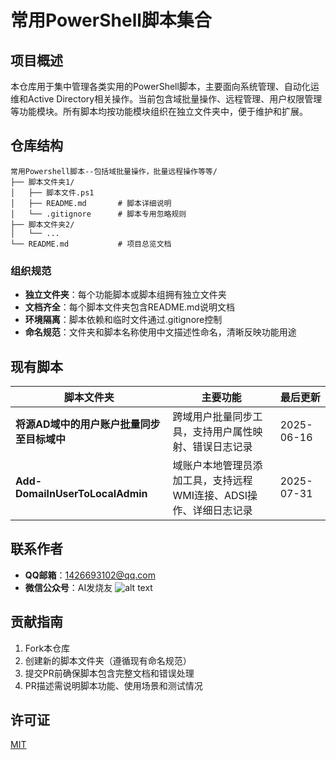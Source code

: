 ﻿# 常用PowerShell脚本集合

## 项目概述
本仓库用于集中管理各类实用的PowerShell脚本，主要面向系统管理、自动化运维和Active Directory相关操作。当前包含域批量操作、远程管理、用户权限管理等功能模块。所有脚本均按功能模块组织在独立文件夹中，便于维护和扩展。

## 仓库结构
```
常用Powershell脚本--包括域批量操作，批量远程操作等等/
├── 脚本文件夹1/
│   ├── 脚本文件.ps1
│   ├── README.md       # 脚本详细说明
│   └── .gitignore      # 脚本专用忽略规则
├── 脚本文件夹2/
│   └── ...
└── README.md           # 项目总览文档
```

### 组织规范
- **独立文件夹**：每个功能脚本或脚本组拥有独立文件夹
- **文档齐全**：每个脚本文件夹包含README.md说明文档
- **环境隔离**：脚本依赖和临时文件通过.gitignore控制
- **命名规范**：文件夹和脚本名称使用中文描述性命名，清晰反映功能用途

## 现有脚本
| 脚本文件夹 | 主要功能 | 最后更新 |
|------------|----------|----------|
| **将源AD域中的用户账户批量同步至目标域中** | 跨域用户批量同步工具，支持用户属性映射、错误日志记录 | 2025-06-16 |
| **Add-DomailnUserToLocalAdmin** | 域账户本地管理员添加工具，支持远程WMI连接、ADSI操作、详细日志记录 | 2025-07-31 |

## 联系作者
- **QQ邮箱**：1426693102@qq.com
- **微信公众号**：AI发烧友
![alt text](AI发烧友二维码.png)
## 贡献指南
1.  Fork本仓库
2. 创建新的脚本文件夹（遵循现有命名规范）
3. 提交PR前确保脚本包含完整文档和错误处理
4. PR描述需说明脚本功能、使用场景和测试情况

## 许可证
[MIT](LICENSE)